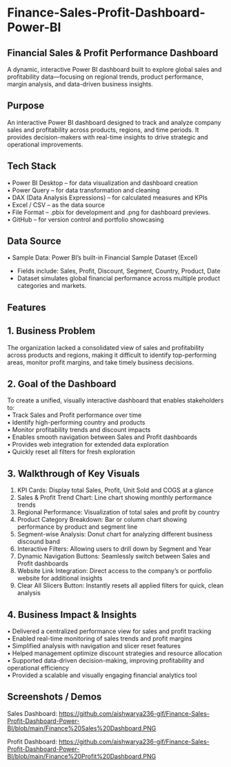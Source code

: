 # Finance-Sales-Profit-Dashboard-Power-BI

## Financial Sales & Profit Performance Dashboard
A dynamic, interactive Power BI dashboard built to explore global sales and profitability data—focusing on regional trends, product performance, margin analysis, and data-driven business insights.

## Purpose
An interactive Power BI dashboard designed to track and analyze company sales and profitability across products, regions, and time periods. It provides decision-makers with real-time insights to drive strategic and operational improvements.

## Tech Stack
•	Power BI Desktop – for data visualization and dashboard creation   
•	Power Query – for data transformation and cleaning  
•	DAX (Data Analysis Expressions) – for calculated measures and KPIs  
•	Excel / CSV – as the data source  
•	File Format – .pbix for development and .png for dashboard previews.  
•	GitHub – for version control and portfolio showcasing  

## Data Source
•	Sample Data: Power BI’s built-in Financial Sample Dataset (Excel)  
-  Fields include: Sales, Profit, Discount, Segment, Country, Product, Date  
-	Dataset simulates global financial performance across multiple product categories and markets.  

## Features
## 1. Business Problem  
The organization lacked a consolidated view of sales and profitability across products and regions, making it difficult to identify top-performing areas, monitor profit margins, and take timely business decisions.  

## 2. Goal of the Dashboard  
To create a unified, visually interactive dashboard that enables stakeholders to:  
• Track Sales and Profit performance over time  
• Identify high-performing country and products  
• Monitor profitability trends and discount impacts  
• Enables smooth navigation between Sales and Profit dashboards  
• Provides web integration for extended data exploration  
• Quickly reset all filters for fresh exploration  

## 3. Walkthrough of Key Visuals
1.	KPI Cards: Display total Sales, Profit, Unit Sold and COGS at a glance
2.	Sales & Profit Trend Chart: Line chart showing monthly performance trends
3.	Regional Performance: Visualization of total sales and profit by country
4.	Product Category Breakdown: Bar or column chart showing performance by product and segment line
5.	Segment-wise Analysis: Donut chart for analyzing different business discound band
7.	Interactive Filters: Allowing users to drill down by Segment and Year
8.	Dynamic Navigation Buttons: Seamlessly switch between Sales and Profit dashboards
9.  Website Link Integration: Direct access to the company’s or portfolio website for additional insights
10. Clear All Slicers Button: Instantly resets all applied filters for quick, clean analysis

## 4. Business Impact & Insights
•	Delivered a centralized performance view for sales and profit tracking  
•	Enabled real-time monitoring of sales trends and profit margins  
•	Simplified analysis with navigation and slicer reset features  
•	Helped management optimize discount strategies and resource allocation  
•	Supported data-driven decision-making, improving profitability and operational efficiency  
•	Provided a scalable and visually engaging financial analytics tool  

## Screenshots / Demos
Sales Dashboard:
https://github.com/aishwarya236-gif/Finance-Sales-Profit-Dashboard-Power-BI/blob/main/Finance%20Sales%20Dashboard.PNG

Profit Dashboard:
https://github.com/aishwarya236-gif/Finance-Sales-Profit-Dashboard-Power-BI/blob/main/Finance%20Profit%20Dashboard.PNG





   





